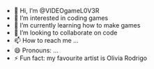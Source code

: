 - 👋 Hi, I’m @VIDEOgameL0V3R
- 👀 I’m interested in coding games
- 🌱 I’m currently learning how to make games
- 💞️ I’m looking to collaborate on code
- 📫 How to reach me ...
- 😄 Pronouns: ...
- ⚡ Fun fact: my favourite artist is Olivia Rodrigo

<!---
VIDEOgameL0V3R/VIDEOgameL0V3R is a ✨ special ✨ repository because its `README.md` (this file) appears on your GitHub profile.
You can click the Preview link to take a look at your changes.
--->

